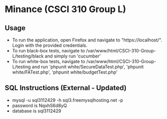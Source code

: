 # Minance (CSCI 310 Group L)

## Usage
* To run the application, open Firefox and navigate to "https://localhost/". Login with the provided credentials.
* To run black-box tests, navigate to /var/www/html/CSCI-310-Group-L/testing/black and simply run 'cucumber'
* To run white-box tests, navigate to /var/www/html/CSCI-310-Group-L/testing and run 'phpunit white/SecureDataTest.php', 'phpunit white/FATest.php', 'phpunit white/budgetTest.php'

## SQL Instructions (External - Updated)
* mysql -u sql3112429 -h sql3.freemysqlhosting.net -p
* password is NqxhS6d8yQ
* database is sql3112429
